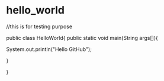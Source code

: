 # hello_world
//this is for testing purpose

public class HelloWorld{
public static void main(String args[]){

System.out.println("Hello GitHub");


}


}
